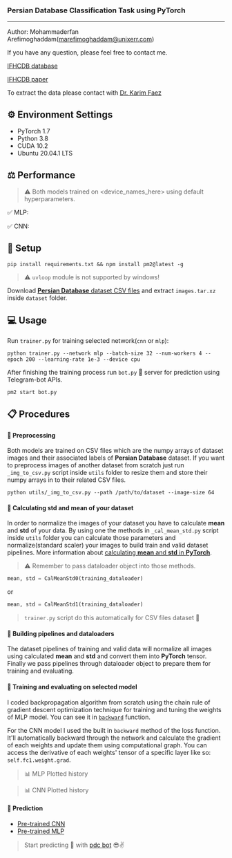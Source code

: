 

### Persian Database Classification Task using PyTorch

---

Author: Mohammaderfan Arefimoghaddam([marefimoghaddam@unixerr.com](mailto:marefimoghaddam@unixerr.com))

If you have any question, please feel free to contact me.

[IFHCDB database](http://ele.aut.ac.ir/~imageproc/downloads/ifhcdb.rar)

[IFHCDB paper](https://hal.inria.fr/inria-00112676/document)

To extract the data please contact with [Dr. Karim Faez](mailto:kfaezaut.ac.ir)

## ⚙️ Environment Settings

* PyTorch 1.7
* Python 3.8
* CUDA 10.2
* Ubuntu 20.04.1 LTS 

## ⚖️ Performance

> ⚠️ Both models trained on <device_names_here> using default hyperparameters.

✅ MLP:

✅ CNN:

## 🔧 Setup

```console
pip install requirements.txt && npm install pm2@latest -g

```
> ⚠️ `uvloop` module is not supported by windows!

Download [**Persian Database** dataset CSV files](https://drive.google.com/file/d/1aeg4D1rLPOZoLUwBWvj6EUiLNu2I3onQ/view?usp=sharing) and extract `images.tar.xz` inside `dataset` folder.


## 💻 Usage

Run `trainer.py` for training selected network(`cnn` or `mlp`):

```console
python trainer.py --network mlp --batch-size 32 --num-workers 4 --epoch 200 --learning-rate 1e-3 --device cpu
```

After finishing the training process run `bot.py` 🤖 server for prediction using Telegram-bot APIs.  

```console
pm2 start bot.py
```

## 📋 Procedures

#### 📌 Preprocessing

Both models are trained on CSV files which are the numpy arrays of dataset images and their associated labels of **Persian Database** dataset. If you want to preprocess images of another dataset from scratch just run `_img_to_csv.py` script inside `utils` folder to resize them and store their numpy arrays in to their related CSV files.

```console
python utils/_img_to_csv.py --path /path/to/dataset --image-size 64
```

#### 📌 Calculating std and mean of your dataset

In order to normalize the images of your dataset you have to calculate **mean** and **std** of your data. By using one the methods in `_cal_mean_std.py` script inside `utils` folder you can calculate those parameters and normalize(standard scaler) your images to build train and valid dataset pipelines.
More information about [calculating **mean** and **std** in **PyTorch**](https://discuss.pytorch.org/t/computing-the-mean-and-std-of-dataset/34949/2).

> ⚠️ Remember to pass dataloader object into those methods.

```python
mean, std = CalMeanStd0(training_dataloader)
```

or

```python
mean, std = CalMeanStd1(training_dataloader)
```

> `trainer.py` script do this automatically for CSV files dataset 🙂

#### 📌 Building pipelines and dataloaders

The dataset pipelines of training and valid data will normalize all images using calculated **mean** and **std** and convert them into **PyTorch** tensor. Finally we pass pipelines through dataloader object to prepare them for training and evaluating.

#### 📌 Training and evaluating on selected model

I coded backpropagation algorithm from scratch using the chain rule of gradient descent optimization technique for training and tuning the weights of MLP model. You can see it in [`backward`]() function.

For the CNN model I used the built in `backward` method of the loss function. It'll automatically backward through the network and calculate the gradient of each weights and update them using computational graph. You can access the derivative of each weights' tensor of a specific layer like so: `self.fc1.weight.grad`.

> 📊 MLP Plotted history

> 📊 CNN Plotted history

#### 📌 Prediction

* [Pre-trained CNN](https://github.com/wildonion/PersianDatabaseClassification/tree/main/utils/cnn.pth)
* [Pre-trained MLP](https://github.com/wildonion/PersianDatabaseClassification/tree/main/utils/mlp.pth)

> Start predicting 🔮 with [pdc bot](http://t.me/pdc_pytorch_bot) 😎✌️
